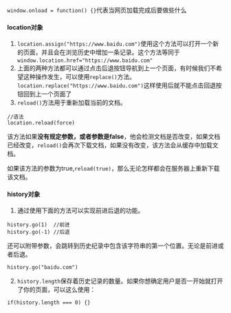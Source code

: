  `window.onload = function() {}`代表当网页加载完成后要做些什么
#### location对象
1. `location.assign("https://www.baidu.com")`使用这个方法可以打开一个新的页面，并且会在浏览历史中增加一条记录。这个方法等同于`window.location.href="https://www.baidu.com"`
2. 上面的两种方法都可以通过点击后退按钮导航到上一个页面，有时候我们不希望这种操作发生，可以使用`replace()`方法。`location.replace("https://www.baidu.com")`这样使用后就不能点击回退按钮回到上一个页面了
3. `reload()`方法用于重新加载当前的文档。
```
//语法
location.reload(force)
```
该方法如果**没有规定参数，或者参数是false**，他会检测文档是否改变，如果文档已经改变，`reload()`会再次下载文档，如果没有改变，该方法会从缓存中加载文档。

如果该方法的参数为true,`reload(true)`，那么无论怎样都会在服务器上重新下载该文档。

#### history对象
1. 通过使用下面的方法可以实现前进后退的功能。
```
history.go(1)  //前进
history.go(-1) //后退
```
还可以附带参数，会跳转到历史纪录中包含该字符串的第一个位置。无论是前进或者后退。
```
history.go("baidu.com")
```
2. `history.length`保存着历史记录的数量。如果你想确定用户是否一开始就打开了你的页面，可以这么使用：
```
if(history.length === 0) {}
```